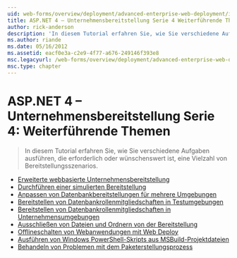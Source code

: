 ```yaml
---
uid: web-forms/overview/deployment/advanced-enterprise-web-deployment/index
title: ASP.NET 4 – Unternehmensbereitstellung Serie 4 Weiterführende Themen | Microsoft-Dokumentation
author: rick-anderson
description: 'In diesem Tutorial erfahren Sie, wie Sie verschiedene Aufgaben ausführen, die erforderlich oder wünschenswert ist, eine Vielzahl von Bereitstellungsszenarios.'
ms.author: riande
ms.date: 05/16/2012
ms.assetid: eacf0e3a-c2e9-4f77-a676-249146f393e8
msc.legacyurl: /web-forms/overview/deployment/advanced-enterprise-web-deployment
msc.type: chapter
---
```

<a name="aspnet-4---enterprise-deployment-series-4-advanced-topics"></a>ASP.NET 4 – Unternehmensbereitstellung Serie 4: Weiterführende Themen
====================
> In diesem Tutorial erfahren Sie, wie Sie verschiedene Aufgaben ausführen, die erforderlich oder wünschenswert ist, eine Vielzahl von Bereitstellungsszenarios.


- [Erweiterte webbasierte Unternehmensbereitstellung](advanced-enterprise-web-deployment.md)
- [Durchführen einer simulierten Bereitstellung](performing-a-what-if-deployment.md)
- [Anpassen von Datenbankbereitstellungen für mehrere Umgebungen](customizing-database-deployments-for-multiple-environments.md)
- [Bereitstellen von Datenbankrollenmitgliedschaften in Testumgebungen](deploying-database-role-memberships-to-test-environments.md)
- [Bereitstellen von Datenbankrollenmitgliedschaften in Unternehmensumgebungen](deploying-membership-databases-to-enterprise-environments.md)
- [Ausschließen von Dateien und Ordnern von der Bereitstellung](excluding-files-and-folders-from-deployment.md)
- [Offlineschalten von Webanwendungen mit Web Deploy](taking-web-applications-offline-with-web-deploy.md)
- [Ausführen von Windows PowerShell-Skripts aus MSBuild-Projektdateien](running-windows-powershell-scripts-from-msbuild-project-files.md)
- [Behandeln von Problemen mit dem Paketerstellungsprozess](troubleshooting-the-packaging-process.md)
